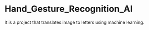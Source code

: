# Hand_Gesture_Recognition_AI
It is a project that translates image to letters using machine learning.
